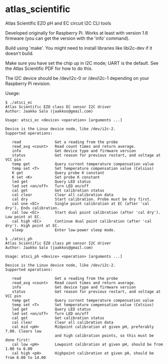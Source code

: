 # atlas_scientific
Atlas Scientific EZO pH and EC circuit I2C CLI tools

Developed originally for Raspberry Pi. Works at least with version 1.6 firmware (you can get the version with the 'info' command).

Build using 'make'. You might need to install libraries like libi2c-dev if it doesn't build.

Make sure you have set the chip up in I2C mode; UART is the default. See the Atlas Scientific PDF for how to do this.

The I2C device should be /dev/i2c-0 or /dev/i2c-1 depending on your Raspberry Pi revision.

Usege:

```
$ ./atsci_ec 
Atlas Scientific EZO class EC sensor I2C driver
Author: Jaakko Salo (jaakkos@gmail.com)

Usage: atsci_ec <device> <operation> [arguments ...]

Device is the Linux device node, like /dev/i2c-2.
Supported operations:

   read               Get a reading from the probe
   read_avg <count>   Read count times and return average.
   info               Get device type and firmware version
   status             Get reason for previous restart, and voltage at VCC pin
   temp get           Query current temperature compensation value
   temp set <T>       Set temperature compensation value (Celsius)
   K get              Query probe K constant
   K set <K>          Set probe K constant
   led get            Query LED status
   led set <on/off>   Turn LED on/off
   cal get            Get calibration status
   cal clear          Clear all calibration data
   cal dry            Start calibration. Probe must be dry first.
   cal one <EC>       Single point calibration at EC (after 'cal dry'). Ends calibration.
   cal low <EC>       Start dual point calibration (after 'cal dry'). Low point at EC.
   cal high <EC>      Continue dual point calibration (after 'cal dry'). High point at EC.
   sleep              Enter low-power sleep mode.

$ ./atsci_ph 
Atlas Scientific EZO class pH sensor I2C driver
Author: Jaakko Salo (jaakkos@gmail.com)

Usage: atsci_ph <device> <operation> [arguments ...]

Device is the Linux device node, like /dev/i2c-2.
Supported operations:

   read               Get a reading from the probe
   read_avg <count>   Read count times and return average.
   info               Get device type and firmware version
   status             Get reason for previous restart, and voltage at VCC pin
   temp get           Query current temperature compensation value
   temp set <T>       Set temperature compensation value (Celsius)
   led get            Query LED status
   led set <on/off>   Turn LED on/off
   cal get            Get calibration status
   cal clear          Clear all calibration data
   cal mid <pH>       Midpoint calibration at given pH, preferably 7.00. Clears low
                      and high calibration points, so this must be done first!
   cal low <pH>       Lowpoint calibration at given pH, should be from 1.00 to 6.00
   cal high <pH>      Highpoint calibration at given pH, should be from 8.00 to 14.00
```
